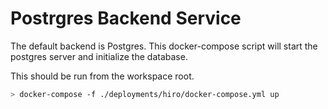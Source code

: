 # Postrgres Backend Service

The default backend is Postgres. This docker-compose script will start the postgres server
and initialize the database.

This should be run from the workspace root.

```bash
> docker-compose -f ./deployments/hiro/docker-compose.yml up
```
